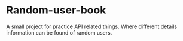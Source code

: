 # Random-user-book

A small project for practice API related things. Where different details information can be found of random users.
